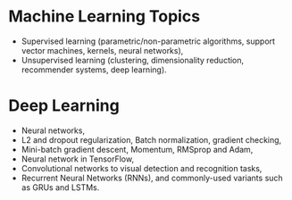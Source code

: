 
# Machine Learning Topics

- Supervised learning (parametric/non-parametric algorithms, support vector machines, kernels, neural networks),
- Unsupervised learning (clustering, dimensionality reduction, recommender systems, deep learning). 

# Deep Learning

- Neural networks,
- L2 and dropout regularization, Batch normalization, gradient checking, 
- Mini-batch gradient descent, Momentum, RMSprop and Adam,
- Neural network in TensorFlow,
- Convolutional networks to visual detection and recognition tasks,
- Recurrent Neural Networks (RNNs), and commonly-used variants such as GRUs and LSTMs. 
